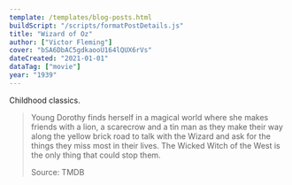 ```yaml
---
template: /templates/blog-posts.html
buildScript: "/scripts/formatPostDetails.js"
title: "Wizard of Oz"
author: ["Victor Fleming"]
cover: "bSA6DbAC5gdkaooU164lQUX6rVs"
dateCreated: "2021-01-01"
dataTag: ["movie"]
year: "1939"
---
```


Childhood classics.

> Young Dorothy finds herself in a magical world where she makes friends with a lion, a scarecrow and a tin man as they make their way along the yellow brick road to talk with the Wizard and ask for the things they miss most in their lives. The Wicked Witch of the West is the only thing that could stop them.
>
> Source: TMDB
